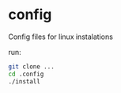 config
======

Config files for linux instalations

run:

```bash
git clone ...
cd .config
./install
```
